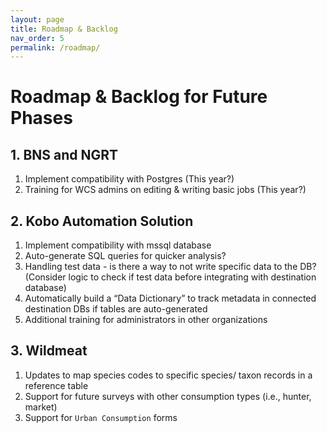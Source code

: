 ```yaml
---
layout: page
title: Roadmap & Backlog
nav_order: 5
permalink: /roadmap/
---
```


# Roadmap & Backlog for Future Phases

## 1. BNS and NGRT
1. Implement compatibility with Postgres (This year?)
2. Training for WCS admins on editing & writing basic jobs (This year?)

## 2. Kobo Automation Solution
1. Implement compatibility with mssql database
2. Auto-generate SQL queries for quicker analysis?
3. Handling test data - is there a way to not write specific data to the DB? (Consider logic to check if test data before integrating with destination database)
4. Automatically build a “Data Dictionary” to track metadata in connected destination DBs if tables are auto-generated
5. Additional training for administrators in other organizations

## 3. Wildmeat
1. Updates to map species codes to specific species/ taxon records in a reference table
2. Support for future surveys with other consumption types (i.e., hunter, market)
3. Support for `Urban Consumption` forms
